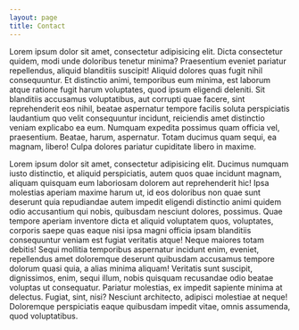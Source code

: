 ```yaml
---
layout: page
title: Contact
---
```


Lorem ipsum dolor sit amet, consectetur adipisicing elit. Dicta consectetur quidem, modi unde doloribus tenetur minima? Praesentium eveniet pariatur repellendus, aliquid blanditiis suscipit! Aliquid dolores quas fugit nihil consequuntur. Et distinctio animi, temporibus eum minima, est laborum atque ratione fugit harum voluptates, quod ipsum eligendi deleniti. Sit blanditiis accusamus voluptatibus, aut corrupti quae facere, sint reprehenderit eos nihil, beatae aspernatur tempore facilis soluta perspiciatis laudantium quo velit consequuntur incidunt, reiciendis amet distinctio veniam explicabo ea eum. Numquam expedita possimus quam officia vel, praesentium. Beatae, harum, aspernatur. Totam ducimus quam sequi, ea magnam, libero! Culpa dolores pariatur cupiditate libero in maxime.

Lorem ipsum dolor sit amet, consectetur adipisicing elit. Ducimus numquam iusto distinctio, et aliquid perspiciatis, autem quos quae incidunt magnam, aliquam quisquam eum laboriosam dolorem aut reprehenderit hic! Ipsa molestias aperiam maxime harum ut, id eos doloribus non quae sunt deserunt quia repudiandae autem impedit eligendi distinctio animi quidem odio accusantium qui nobis, quibusdam nesciunt dolores, possimus. Quae tempore aperiam inventore dicta et aliquid voluptatem quos, voluptates, corporis saepe quas eaque nisi ipsa magni officia ipsam blanditiis consequuntur veniam est fugiat veritatis atque! Neque maiores totam debitis! Sequi mollitia temporibus aspernatur incidunt enim, eveniet, repellendus amet doloremque deserunt quibusdam accusamus tempore dolorum quasi quia, a alias minima aliquam! Veritatis sunt suscipit, dignissimos, enim, sequi illum, nobis quisquam recusandae odio beatae voluptas ut consequatur. Pariatur molestias, ex impedit sapiente minima at delectus. Fugiat, sint, nisi? Nesciunt architecto, adipisci molestiae at neque! Doloremque perspiciatis eaque quibusdam impedit vitae, omnis assumenda, quod voluptatibus.

